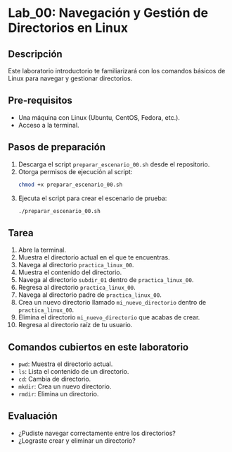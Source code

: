 # Lab_00: Navegación y Gestión de Directorios en Linux

## Descripción

Este laboratorio introductorio te familiarizará con los comandos básicos de Linux para navegar y gestionar directorios.

## Pre-requisitos

- Una máquina con Linux (Ubuntu, CentOS, Fedora, etc.).
- Acceso a la terminal.

## Pasos de preparación

1. Descarga el script `preparar_escenario_00.sh` desde el repositorio.
2. Otorga permisos de ejecución al script:
    ```bash
    chmod +x preparar_escenario_00.sh
    ```
3. Ejecuta el script para crear el escenario de prueba:
    ```bash
    ./preparar_escenario_00.sh
    ```

## Tarea

1. Abre la terminal.
2. Muestra el directorio actual en el que te encuentras.
3. Navega al directorio `practica_linux_00`.
4. Muestra el contenido del directorio.
5. Navega al directorio `subdir_01` dentro de `practica_linux_00`.
6. Regresa al directorio `practica_linux_00`.
7. Navega al directorio padre de `practica_linux_00`.
8. Crea un nuevo directorio llamado `mi_nuevo_directorio` dentro de `practica_linux_00`.
9. Elimina el directorio `mi_nuevo_directorio` que acabas de crear.
10. Regresa al directorio raíz de tu usuario.

## Comandos cubiertos en este laboratorio

- `pwd`: Muestra el directorio actual.
- `ls`: Lista el contenido de un directorio.
- `cd`: Cambia de directorio.
- `mkdir`: Crea un nuevo directorio.
- `rmdir`: Elimina un directorio.

## Evaluación

- ¿Pudiste navegar correctamente entre los directorios?
- ¿Lograste crear y eliminar un directorio?
